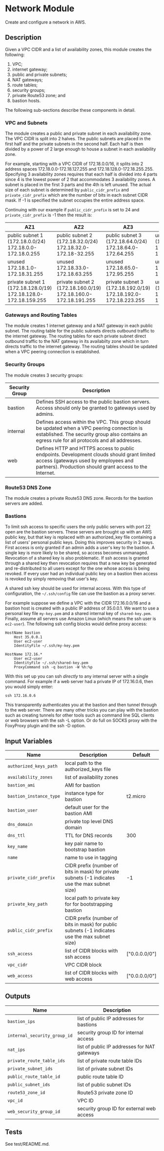 # Network Module

Create and configure a network in AWS.

## Description

Given a VPC CIDR and a list of availability zones, this module creates the
following:
1. VPC;
1. internet gateway;
1. public and private subnets;
1. NAT gateways;
1. route tables;
1. security groups;
1. private Route53 zone; and
1. bastion hosts.

The following sub-sections describe these components in detail.

### VPC and Subnets

The module creates a public and private subnet in each availability zone. The
VPC CIDR is split into 2 halves. The public subnets are placed in the first
half and the private subnets in the second half. Each half is then divided by
a power of 2 large enough to house a subnet in each availability zone.

For example, starting with a VPC CIDR of 172.18.0.0/16, it splits into 2
address spaces 172.18.0.0-172.18.127.255 and 172.18.128.0-172.18.255.255.
Specifying 3 availability zones requires that each half is divided into 4 parts
since 4 is the lowest power of 2 that accommodates 3 availability zones. A
subnet is placed in the first 3 parts and the 4th is left unused. The actual
size of each subnet is determined by `public_cidr_prefix` and
`private_cidr_prefix` which are the number of bits in each subnet CIDR mask. If
-1 is specified the subnet occupies the entire address space.

Continuing with our example if `public_cidr_prefix` is set to 24 and
`private_cidr_prefix` is -1 then the result is:

| AZ1 | AZ2 | AZ3 | N/A |
| --- | --- | --- | --- |
| public subnet 1 (172.18.0.0/24)<br>172.18.0.0-172.18.0.255 | public subnet 2 (172.18.32.0/24)<br>172.18.32.0-172.18-32.255 | public subnet 3 (172.18.64.0/24)<br>172.18.64.0-172.64.255 | unused (172.18.96.0/24)<br>172.18.96.0-172.18.96.255 |
| unused<br>172.18.1.0-172.18.31.255 | unused<br>172.18.33.0-172.18.63.255 | unused<br>172.18.65.0-172.95.255 | unused<br>172.18.97.0-172.18.127.255 |
| private subnet 1 (172.18.128.0/19)<br>172.18.128.0-172.18.159.255 | private subnet 2 (172.18.160.0/19)<br>172.18.160.0-172.18.191.255 | private subnet 3 (172.18.192.0/19)<br>172.18.192.0-172.18.223.255 | unused (172.18.224.0/19)<br>172.18.224.0-172.18.255.255 |

### Gateways and Routing Tables

The module creates 1 internet gateway and a NAT gateway in each public subnet.
The routing table for the public subnets directs outbound traffic to the
internet gateway. The routing tables for each private subnet direct outbound
traffic to the NAT gateway in its availabilty zone which in turn directs
traffic to the internet gateway. The routing tables should be updated when a
VPC peering connection is established.

### Security Groups

The module creates 3 security groups:

| Security Group | Description |
| -------------- | ----------- |
| bastion | Defines SSH access to the public bastion servers. Access should only be granted to gateways used by admins. |
| internal | Defines access within the VPC. This group should be updated when a VPC peering connection is established. The security group also contains an egress rule for all protocols and all addresses. |
| web | Defines HTTP and HTTPS access to public endpoints. Development clouds should grant limited access (gateways used by employees and partners). Production should grant access to the Internet. |

### Route53 DNS Zone

The module creates a private Route53 DNS zone. Records for the bastion servers
are added.

### Bastions

To limit ssh access to specific users the only public servers with port 22 open
are the bastion servers. These servers are brought up with an AWS public key,
but that key is replaced with an authorized_key file containing a list of
users' personal public keys. Doing this improves security in 2 ways. First
access is only granted if an admin adds a user's key to the bastion. A single
key is more likely to be shared, so access becomes unmanaged. Revocation of a
shared key is also problematic. If ssh access is granted through a shared key
then revocation requires that a new key be generated and re-distributed to all
users except for the one whose access is being revoked. If every user had an
individual public key on a bastion then access is revoked by simply removing
that user's key.

A shared ssh key should be used for internal access. With this type of
configuration, the `~/.ssh/config` file can use the bastion as a proxy server.

For example suppose we define a VPC with the CIDR 172.16.0.0/16 and a bastion
host is created with a public IP address of 35.0.0.1. We want to use a personal
key file `my-key.pem` and a shared internal key of `shared-key.pem`. Finally,
assume all servers use Amazon Linux (which means the ssh user is `ec2-user`).
The following ssh config blocks would define proxy access:

    HostName bastion
        Host 35.0.0.1
        User ec2-user
        IdentityFile ~/.ssh/my-key.pem
    
    HostName 172.16.*
        User ec2-user
        IdentityFile ~/.ssh/shared-key.pem
        ProxyCommand ssh -q bastion -W %h:%p

With this set up you can ssh _directly_ to any internal server with a single
command. For example if a web server had a private IP of 172.16.0.6, then you
would simply enter:

    ssh 172.16.0.6

This transparently authenticates you at the bastion and then tunnel through to
the web server. There are many other tricks you can play with the bastion such
as creating tunnels for other tools such as command line SQL clients or web
browsers with the ssh -L option. Or do full on SOCKS proxy with the FoxyProxy
plugin and the ssh -D option.

## Input Variables

| Name | Description | Default |
| ---- | ----------- | ------- |
| `authorized_keys_path` | local path to the authorized_keys file | |
| `availability_zones` | list of availability zones | |
| `bastion_ami` | AMI for bastion | |
| `bastion_instance_type` | instance type for bastion | t2.micro |
| `bastion_user` | default user for the bastion AMI | |
| `dns_domain` | private top level DNS domain | |
| `dns_ttl` | TTL for DNS records | 300 |
| `key_name` | key pair name to bootstrap bastion | |
| `name` | name to use in tagging | |
| `private_cidr_prefix` | CIDR prefix (number of bits in mask) for private subnets (-1 indicates use the max subnet size) | -1 |
| `private_key_path` | local path to private key for for bootstrapping bastion | |
| `public_cidr_prefix` | CIDR prefix (number of bits in mask) for public subnets (-1 indicates use the max subnet size) | |
| `ssh_access` | list of CIDR blocks with ssh access | ["0.0.0.0/0"] |
| `vpc_cidr` | VPC CIDR block | |
| `web_access` | list of CIDR blocks with web access | ["0.0.0.0/0"] |

## Outputs

| Name | Description |
| ---- | ----------- |
| `bastion_ips` | list of public IP addresses for bastions |
| `internal_security_group_id` | security group ID for internal access |
| `nat_ips` | list of public IP addresses for NAT gateways |
| `private_route_table_ids` | list of private route table IDs |
| `private_subnet_ids` | list of private subnet IDs |
| `public_route_table_id` | public route table ID |
| `public_subnet_ids` | list of public subnet IDs |
| `route53_zone_id` | Route53 private zone ID |
| `vpc_id` | VPC ID |
| `web_security_group_id` | security group ID for external web access |

## Tests

See test/README.md.
